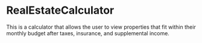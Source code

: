 # RealEstateCalculator
This is a calculator that allows the user to view properties that fit within their monthly budget after taxes, insurance, and supplemental income.
